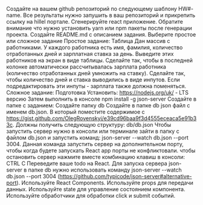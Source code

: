 Создайте на вашем github репозиторий по следующему шаблону HW#-name. Все результаты нужно запушить в ваш репозиторий и прикрепить ссылку на hillel портале.
Сгенерируйте react приложение. Обратите внимание что нужно установить yarn или npm пакеты после генерации проекта.
Создайте README.md с описанием задания.
Выберите простое или сложное задание
Простое задание:
Таблица
Дан массив с работниками. У каждого работника есть имя, фамилия, количество отработанных дней и зарплатная ставка за день. Выведите этих работников на экран в виде таблицы. Сделайте так, чтобы в последней колонке автоматически рассчитывалась зарплата работника (количество отработанных дней умножить на ставку). Сделайте так, чтобы количество дней и ставка выводились в виде инпутов. Если подредактировать эти инпуты - зарплата также должна поменяться. 
Сложное задание:
Подготовка
Установить:
https://nodejs.org/uk/  - LTS версию
Затем выполнить в консоле npm install -g json-server
Создайте в папке с заданием:
Создайте папку db
Создайте в папке db json файл с именем db.json. В который поместите содержимое c https://gist.github.com/OlegRovenskyi/e39cd96baa9f3d4555eceaca5e91b33c. Должны получить следующую структуру: db/db.json
Чтобы запустить сервер нужно в консоли или терминале зайти в папку с файлом db.json и запустить команд: json-server --watch db.json --port 3004. Данная команда запустить сервер на дополнительном порту, чтобы когда будете запускать React app порты не конфликтовали.
чтобы остановить сервер нажмите вместе комбинацию клавиш в консоли: CTRL C
Переведите ваше todo на React. Для запуска сервера json-server в папке db нужно использовать команду json-server --watch db.json --port 3004 (https://github.com/typicode/json-server#alternative-port).
Используйте React Components.
Используйте props для передачи данных.
Используйте state для управление состоянием компонента.
Используйте обработчики для обработки click и submit событий.
 

